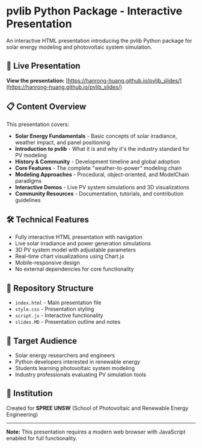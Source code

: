 # pvlib Python Package - Interactive Presentation

An interactive HTML presentation introducing the pvlib Python package for solar energy modeling and photovoltaic system simulation.

## 🌟 Live Presentation

**View the presentation:** [https://hanrong-huang.github.io/pvlib_slides/](https://hanrong-huang.github.io/pvlib_slides/)

## 📋 Content Overview

This presentation covers:

- **Solar Energy Fundamentals** - Basic concepts of solar irradiance, weather impact, and panel positioning
- **Introduction to pvlib** - What it is and why it's the industry standard for PV modeling
- **History & Community** - Development timeline and global adoption
- **Core Features** - The complete "weather-to-power" modeling chain
- **Modeling Approaches** - Procedural, object-oriented, and ModelChain paradigms
- **Interactive Demos** - Live PV system simulations and 3D visualizations
- **Community Resources** - Documentation, tutorials, and contribution guidelines

## 🛠️ Technical Features

- Fully interactive HTML presentation with navigation
- Live solar irradiance and power generation simulations
- 3D PV system model with adjustable parameters
- Real-time chart visualizations using Chart.js
- Mobile-responsive design
- No external dependencies for core functionality

## 📁 Repository Structure

- `index.html` - Main presentation file
- `style.css` - Presentation styling
- `script.js` - Interactive functionality
- `slides.MD` - Presentation outline and notes

## 🎯 Target Audience

- Solar energy researchers and engineers
- Python developers interested in renewable energy
- Students learning photovoltaic system modeling
- Industry professionals evaluating PV simulation tools

## 🏫 Institution

Created for **SPREE UNSW** (School of Photovoltaic and Renewable Energy Engineering)

---

**Note:** This presentation requires a modern web browser with JavaScript enabled for full functionality.